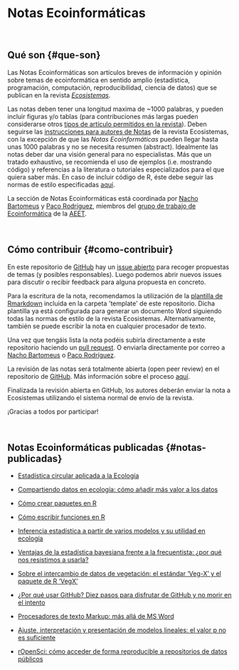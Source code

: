# Notas Ecoinformáticas

<br>

## Qué son {#que-son}

Las Notas Ecoinformáticas son artículos breves de información y opinión sobre temas de ecoinformática en sentido amplio (estadística, programación, computación, reproducibilidad, ciencia de datos) que se publican en la revista [*Ecosistemas*](http://www.revistaecosistemas.net). 

Las notas deben tener una longitud maxima de ~1000 palabras, y pueden incluir figuras y/o tablas (para contribuciones más largas pueden considerarse otros [tipos de artículo permitidos en la revista](http://www.revistaecosistemas.net/index.php/ecosistemas/about/submissions#authorGuidelines)). Deben seguirse las [instrucciones para autores de Notas](http://www.revistaecosistemas.net/index.php/ecosistemas/about/submissions#authorGuidelines) de la revista Ecosistemas, con la excepción de que las *Notas Ecoinformáticas* pueden llegar hasta unas 1000 palabras y no se necesita resumen (abstract). Idealmente las notas deber dar una visión general para no especialistas. Más que un tratado exhaustivo, se recomienda el uso de ejemplos (i.e. mostrando código) y referencias a la literatura o tutoriales especializados para el que quiera saber más. En caso de incluir código de R, éste debe seguir las normas de estilo especificadas [aquí](http://adv-r.had.co.nz/Style.html).

La sección de Notas Ecoinformáticas está coordinada por [Nacho Bartomeus](https://bartomeuslab.com/) y [Paco Rodríguez](https://frodriguezsanchez.net), miembros del [grupo de trabajo de Ecoinformática](https://ecoinfaeet.github.io/website) de la [AEET](http://www.aeet.org). 


<br>

## Cómo contribuir {#como-contribuir}

En este repositorio de [GitHub](https://github.com/ecoinfAEET/Notas_Ecosistemas) hay un [issue abierto](https://github.com/ecoinfAEET/Notas_Ecosistemas/issues/1) para recoger propuestas de temas (y posibles responsables). Luego podemos abrir nuevos issues para discutir o recibir feedback para alguna propuesta en concreto.

Para la escritura de la nota, recomendamos la utilización de la [plantilla de Rmarkdown](https://github.com/ecoinfAEET/Notas_Ecosistemas/tree/master/template) incluida en la carpeta 'template' de este repositorio. Dicha plantilla ya está configurada para generar un documento Word siguiendo todas las normas de estilo de la revista Ecosistemas. Alternativamente, también se puede escribir la nota en cualquier procesador de texto.

Una vez que tengáis lista la nota podéis subirla directamente a este repositorio haciendo un [pull request](https://guides.github.com/activities/forking/). O enviarla directamente por correo a [Nacho Bartomeus](https://bartomeuslab.com/) o [Paco Rodríguez](https://frodriguezsanchez.net).

La revisión de las notas será totalmente abierta (open peer review) en el repositorio de [GitHub](https://github.com/ecoinfAEET/Notas_Ecosistemas). Más información sobre el proceso [aquí](https://github.com/ecoinfAEET/Notas_Ecosistemas/blob/master/Normas_revision_grupal.MD).

Finalizada la revisión abierta en GitHub, los autores deberán enviar la nota a Ecosistemas utilizando el sistema normal de envío de la revista.

¡Gracias a todos por participar!

<br>


## Notas Ecoinformáticas publicadas {#notas-publicadas}

- [Estadística circular aplicada a la Ecología](https://doi.org/10.7818/ECOS.1995)

- [Compartiendo datos en ecología: cómo añadir más valor a los datos](https://doi.org/10.7818/ECOS.1838)

- [Cómo crear paquetes en R](https://doi.org/10.7818/ECOS.1948)

- [Cómo escribir funciones en R](https://doi.org/10.7818/ECOS.1880)

- [Inferencia estadística a partir de varios modelos y su utilidad en ecología](https://doi.org/10.7818/ECOS.1699)

- [Ventajas de la estadística bayesiana frente a la frecuentista: ¿por qué nos resistimos a usarla?](https://doi.org/10.7818/ECOS.1591)

- [Sobre el intercambio de datos de vegetación: el estándar ‘Veg-X’ y el paquete de R ‘VegX’](https://doi.org/10.7818/ECOS.1570)

- [¿Por qué usar GitHub? Diez pasos para disfrutar de GitHub y no morir en el intento](https://www.revistaecosistemas.net/index.php/ecosistemas/article/view/1604)

- [Procesadores de texto Markup: más allá de MS Word](https://doi.org/10.7818/ECOS.2017.26-3.14)

- [Ajuste, interpretación y presentación de modelos lineales: el valor p no es suficiente](https://doi.org/10.7818/ECOS.2017.26-2.08)

- [rOpenSci: cómo acceder de forma reproducible a repositorios de datos públicos](https://doi.org/10.7818/ECOS.2017.26-1.20)



